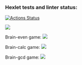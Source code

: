 ### Hexlet tests and linter status:
[![Actions Status](https://github.com/zhenya30000/fullstack-javascript-project-lvl1/workflows/hexlet-check/badge.svg)](https://github.com/zhenya30000/fullstack-javascript-project-lvl1/actions)

<a href="https://codeclimate.com/github/zhenya30000/fullstack-javascript-project-lvl1/maintainability"><img src="https://api.codeclimate.com/v1/badges/ce7d9dd7b236b13aeb93/maintainability" /></a>

Brain-even game:
<a href="https://asciinema.org/a/AxMYERUt5E2CiFitgF8ywy8mn" target="_blank"><img src="https://asciinema.org/a/AxMYERUt5E2CiFitgF8ywy8mn.svg" /></a>

Brain-calc game:
<a href="https://asciinema.org/a/CweXNxb2rX3kjkvpcwkF8ptVt" target="_blank"><img src="https://asciinema.org/a/CweXNxb2rX3kjkvpcwkF8ptVt.svg" /></a>

Brain-gcd game: 
<a href="https://asciinema.org/a/AoJaeC5QiNiz3XoXq5oQITWzK" target="_blank"><img src="https://asciinema.org/a/AoJaeC5QiNiz3XoXq5oQITWzK.svg" /></a>